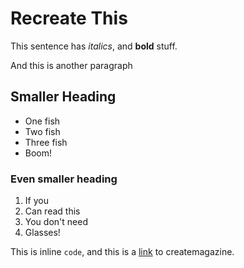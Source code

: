 # Recreate This

This sentence has _italics_, and **bold** stuff.

And this is another paragraph

## Smaller Heading

* One fish
* Two fish
* Three fish
* Boom!

### Even smaller heading

1. If you
1. Can read this
1. You don't need
1. Glasses!

This is inline `code`, and this is a [link](http://createmagazine.co.il/) to createmagazine.
